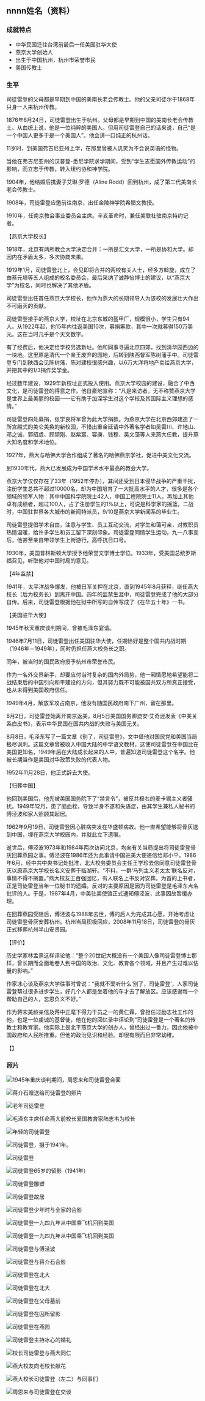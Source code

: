 ## nnnn姓名（资料）

### 成就特点

- 中华民国迁往台湾前最后一任美国驻华大使
- 燕京大学创始人
- 出生于中国杭州，杭州市荣誉市民
- 美国传教士


### 生平



司徒雷登的父母都是早期到中国的美南长老会传教士。他的父亲司徒尔于1868年只身一人来杭州传教。

1876年6月24日，司徒雷登出生于杭州。父母都是早期到中国的美南长老会传教士。从血统上说，他是一位纯粹的美国人。但用司徒雷登自己的话来说，自己“是一个中国人更多于是一个美国人”。他会讲一口纯正的杭州话。

11岁时，到美国弗吉尼亚州上学，在那里曾被人讥笑为不会说英语的怪物。

当他在弗吉尼亚州的汉普登-悉尼学院求学期间，受到“学生志愿国外传教运动”的影响，而立志于传教，转入纽约协和神学院。

1904年，他结婚后携妻子艾琳·罗德（Aline Rodd）回到杭州，成了第二代美南长老会传教士。

1908年，司徒雷登应邀前往南京，出任金陵神学院希腊文教授。

1910年，任南京教会事业委员会主席。辛亥革命时，兼任美联社驻南京特约记者。

【燕京大学校长】

1918年，北京有两所教会大学决定合并：一所是汇文大学，一所是协和大学。却因内在矛盾太多，多次协商未果。

1919年1月，司徒雷登北上，会见即将合并的两校有关人士，经多方斡旋，成立了由蔡元培等五人组成的校名委员会，最后采纳了诚静怡博士的建议，以“燕京大学”为校名，同时也解决了其他矛盾。

司徒雷登出任首任燕京大学校长，他作为燕大的长期领导人为该校的发展壮大作出不可磨灭的贡献。

司徒雷登接手的燕京大学，校址在北京东城的盔甲厂，规模很小，学生只有94人。从1922年起，他15年内往返美国10次，募捐筹款，其中一次就募得150万美元。这在当时几乎是个天文数字。

有了经费后，他决定给学校另选新址。他和同事寻遍北京四郊，找到清华园西边的一块地。这里原是清代一个亲王废弃的园地，后转到陕西督军陈树藩手中。司徒雷登专门到陕西会见陈树藩，陈对建校很感兴趣，以6万大洋将地产卖给燕京大学，并把其中的1/3捐作奖学金。

经过数年建设，1929年新校址正式投入使用。燕京大学校园的建设，融合了中西文化，是司徒雷登的得意之作。他自豪地宣称：“凡是来访者，无不称赞燕京大学是世界上最美丽的校园——它有助于加深学生对这个学校及其国际主义理想的感情。”

司徒雷登四处募捐，张学良将军曾为此大学捐款。为燕京大学在北京西郊建造了一所宫殿式的美仑美奂的新校园，不惜出重金延请中外著名学者如吴雷川、许地山、邓之诚、郭绍虞、顾颉刚、赵紫宸、容庚、钱穆、吴文藻等人来燕大任教，提升燕大知名度和学术地位。

1927年，燕大与哈佛大学合作组成了著名的哈佛燕京学社，促进中美文化交流。

到1930年代，燕大已发展成为中国学术水平最高的教会大学。

燕京大学仅仅存在了33年（1952年停办），其间还受到日本侵华战争的严重干扰，注册学生总共不超过10000名，却为中国培育了一大批高水平的人才，很多是各个领域的领军人物：其中中国科学院院士42人，中国工程院院士11人，再加上其他卓有成绩者，超过100人，占了注册学生的1%以上，可说是科学家的摇篮。二战时，中国驻世界各大城市的新闻特派员，9/10是燕京大学新闻系的毕业生。

司徒雷登提倡学术自由，注意与学生、员工互动交流，对学生和蔼可亲，对教职员热情温暖，给许多学生和员工留下深刻印象。司徒雷登同情学生运动，九一八事变后，他甚至亲自带领学生上街游行，高呼抗日口号。

1930年，美国普林斯顿大学授予他荣誉文学博士学位。1933年，受美国总统罗斯福召见，听取他对中国时局的意见。

【4年监禁】

1941年，太平洋战争爆发，他被日军关押在北京，直到1945年8月获释，继任燕大校长（后为校务长）到离开中国。四年的监禁生涯中，司徒雷登完成了他的大部分自传。后来，司徒雷登根据他在狱中所写的自传写成了《在华五十年》一书。

【美国驻华大使】

1945年秋天重庆谈判期间，曾被毛泽东宴请。

1946年7月11日，司徒雷登出任美国驻华大使，任期恰好是整个国共内战时期（1946年－1949年），同时仍担任燕大校务长之职。

同年，被当时的国民政府授予杭州市荣誉市民。

作为一名外交界新手，却要应付当时复杂的国内外局势，他一厢情愿地希望能将二战结束后的中国引向和平建设的方向，但其努力既不可能被国共双方所真正接受，也从未得到美国政府信任。

1949年4月，解放军攻占南京，他没有随国民政府南下广州，留在那里。

8月2日，司徒雷登始离开南京返美。8月5日美国国务卿迪安·艾奇逊发表《中美关系白皮书》，表示中华民国在国共内战的失败与美国无关。

8月8日，毛泽东写了一篇文章《别了，司徒雷登》，文中借他对国民党和美国当局极尽讽刺。这篇文章曾被收入中国大陆的中学语文教材，这使司徒雷登在中国比在美国更知名，1949年后在大陆成长起来的人中，普遍知道司徒雷登这个名字。他被长期当作是美国对华政策失败的代表人物。

1952年11月28日，他正式辞去大使。

【归葬中国】

他回到美国后，他先被美国国务院下了“禁言令”，被反共极右的麦卡锡主义者骚扰。1949年12月，患了脑血栓，导致半身不遂和失语症，由其学生兼私人秘书的傅泾波和家人照顾其起居。

1962年9月19日，司徒雷登因心脏病突发在华盛顿病故。他一直希望能够将骨灰送到中国，埋在燕京大学校园内，并就此立下遗嘱。

逝世后，傅泾波1973年和1984年两次访问北京，均向有关当局提出将司徒雷登骨灰回葬燕园之事。傅泾波在1986年还为此事请中国驻美大使递信给邓小平。1986年6月，经中共中央书记处批准，北大校务委员会主任王学珍去信同意司徒雷登骨灰以原燕京大学校长名义安葬于临湖轩。“不料，一群‘马列主义老太太’联名反对，事情不得不搁置。”燕大校友王百强回忆，有人联名上书反对安葬。为首的上书者，正是司徒雷登当年一位秘书的遗孀。反对的主要原因是因为司徒雷登是毛泽东点名批评的人。于是，1987年4月，中美驻美使馆正式通知傅泾波，此事因故暂缓办理。


在回葬燕园受阻后，傅泾波与1988年去世，傅的后人为完成其心愿，开始考虑让司徒雷登骨灰安葬杭州。杭州当局积极回应，2008年11月18日，司徒雷登的骨灰正式移葬杭州半山安贤园。

【评价】

历史学家林孟熹这样评论他：“整个20世纪大概没有一个美国人像司徒雷登博士那样，曾长期而全面地卷入到中国的政治、文化、教育各个领域，并且产生过难以估量的影响。”

作家冰心谈及燕京大学往事时曾说：“我就不爱听什么‘别了，司徒雷登’，人家司徒雷登帮过很多进步学生，好几个人都是坐着他的车才去了解放区。应该感谢每一个帮助自己的人，忘恩负义不好。”

作为蒋宋美龄亲信及蒋中正麾下得力干员之一的黄仁霖，曾担任过励志社工作的他，也是一位虔诚的基督徒，他在他的回忆录中评论到“司徒雷登是一个著名的传教士和教育家。他实际上是北平燕京大学的创办人，曾经出过一番力，因此他被中国政府和人民所推重。但他的政治见识和经验。却很有限而且非常幼稚。

【】

### 照片

![1945年重庆谈判期间，周恩来和司徒雷登会面](1945年重庆谈判期间，周恩来和司徒雷登会面.jpg)

![蒋介石赠送给司徒雷登的照片](蒋介石赠送给司徒雷登的照片.jpeg)

![老年司徒雷登](老年司徒雷登.jpeg)

![毛泽东主席任命燕大前校长爱国教育家陆志韦为校长](毛泽东主席任命燕大前校长爱国教育家陆志韦为校长.jpg)

![年轻的司徒雷登](年轻的司徒雷登.jpeg)

![司徒雷登，摄于1941年。](司徒雷登，摄于1941年。.jpg)

![司徒雷登](司徒雷登.jpeg)

![司徒雷登65岁的留影（1941年）](司徒雷登65岁的留影（1941年）.jpg)

![司徒雷登雕塑](司徒雷登雕塑.jpeg)

![司徒雷登故居](司徒雷登故居.jpeg)

![司徒雷登少年时与全家的合影](司徒雷登少年时与全家的合影.jpg)

![司徒雷登一九四九年从中国乘飞机回到美国](司徒雷登一九四九年从中国乘飞机回到美国.jpeg)

![司徒雷登一九四九年从中国乘飞机回到美国](司徒雷登一九四九年从中国乘飞机回到美国.jpg)

![司徒雷登与傅泾波](司徒雷登与傅泾波.jpg)

![司徒雷登与蒋介石合影](司徒雷登与蒋介石合影.jpeg)

![司徒雷登在北大](司徒雷登在北大.jpeg)

![司徒雷登在北大](司徒雷登在北大.jpg)

![司徒雷登在父母墓前](司徒雷登在父母墓前.jpeg)

![司徒雷登在囚所留影](司徒雷登在囚所留影.jpg)

![司徒雷登在燕园](司徒雷登在燕园.jpg)

![司徒雷登主持冰心的婚礼](司徒雷登主持冰心的婚礼.jpeg)

![校长司徒雷登与燕大同仁](校长司徒雷登与燕大同仁.jpg)

![燕大校友向老校长献花](燕大校友向老校长献花.jpg)

![燕大校长司徒雷登（左二）与同事们](燕大校长司徒雷登（左二）与同事们.jpg)

![周恩来与司徒雷登在交谈](周恩来与司徒雷登在交谈.jpg)